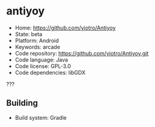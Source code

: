 # antiyoy

- Home: https://github.com/yiotro/Antiyoy
- State: beta
- Platform: Android
- Keywords: arcade
- Code repository: https://github.com/yiotro/Antiyoy.git
- Code language: Java
- Code license: GPL-3.0
- Code dependencies: libGDX

???

## Building

- Build system: Gradle
